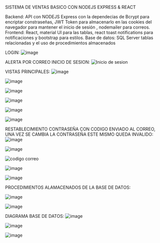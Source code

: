 SISTEMA DE VENTAS BASICO CON NODEJS EXPRESS & REACT

Backend: API con NODEJS Express con la dependecias de Bcrypt para encriptar constraseñas,  JWT Token para almacenarlo en las cookies del navegador para mantener el inicio de sesión , nodemailer para correos.
Frontend: React, material UI para las tablas, react toast notifications para notificaciones y bootstrap para estilos.
Base de datos: SQL Server tablas relacionadas y el uso de procedimientos almacenados

LOGIN:
![image](https://github.com/DaniSanchez0707/SISTEMA_POS_BASICO/assets/116401622/9a959474-ea96-40e0-a6f2-64d224f05da1)

ALERTA POR CORREO INICIO DE SESION:
![Inicio de sesion](https://github.com/DaniSanchez0707/SISTEMA_POS_BASICO/assets/116401622/0cdece84-3c01-4d8b-99d2-f2ce02f43570)

VISTAS PRINCIPALES:
![image](https://github.com/DaniSanchez0707/SISTEMA_POS_BASICO/assets/116401622/26a8e5df-a5f3-44ca-bbc0-695e71a64cc5)

![image](https://github.com/DaniSanchez0707/SISTEMA_POS_BASICO/assets/116401622/f4f166b1-8ed5-4db8-bb5a-25468619f457)

![image](https://github.com/DaniSanchez0707/SISTEMA_POS_BASICO/assets/116401622/5876f0b3-cc84-4fa2-8a62-51f822e41b71)

![image](https://github.com/DaniSanchez0707/SISTEMA_POS_BASICO/assets/116401622/6cf79e72-691f-4cb6-98c3-1bca2a5d3f3c)

![image](https://github.com/DaniSanchez0707/SISTEMA_POS_BASICO/assets/116401622/a4df3252-23cf-484f-8a19-98d8c162022f)

![image](https://github.com/DaniSanchez0707/SISTEMA_POS_BASICO/assets/116401622/c761a14d-438f-4657-92c2-836d9f1d186b)

RESTABLECIMIENTO CONTRASEÑA CON CODIGO ENVIADO AL CORREO, UNA VEZ SE CAMBIA LA CONTRASEÑA ESTE MISMO QUEDA INVALIDO:
![image](https://github.com/DaniSanchez0707/SISTEMA_POS_BASICO/assets/116401622/bc1e5c70-baea-4500-9ce3-3fe09ad0a93e)

![image](https://github.com/DaniSanchez0707/SISTEMA_POS_BASICO/assets/116401622/464177d5-a2da-412e-8e8d-1122eb29d728)

![codigo correo](https://github.com/DaniSanchez0707/SISTEMA_POS_BASICO/assets/116401622/ea8cc44b-5e73-436e-a0b3-64cc12f7b114)

![image](https://github.com/DaniSanchez0707/SISTEMA_POS_BASICO/assets/116401622/91cb1c2c-ab42-41db-b40c-69434c856916)

![image](https://github.com/DaniSanchez0707/SISTEMA_POS_BASICO/assets/116401622/785e0c8a-ca0c-4f7a-94d9-983ceb6dd2ef)


PROCEDIMIENTOS ALAMACENADOS DE LA BASE DE DATOS:

![image](https://github.com/DaniSanchez0707/SISTEMA_POS_BASICO/assets/116401622/32eb444b-e076-44c8-8229-d6db5c971347)

![image](https://github.com/DaniSanchez0707/SISTEMA_POS_BASICO/assets/116401622/5398efa0-e04b-4bba-96ba-a00f22a0d19b)

DIAGRAMA BASE DE DATOS:
![image](https://github.com/DaniSanchez0707/SISTEMA_POS_BASICO/assets/116401622/1f9bd465-d81b-4ccf-a53b-8960ded33270)

![image](https://github.com/DaniSanchez0707/SISTEMA_POS_BASICO/assets/116401622/747740dd-5504-4203-91df-e66feb920fb3)








![image](https://github.com/DaniSanchez0707/SISTEMA_POS_BASICO/assets/116401622/eb8dc4d5-1ce5-4b56-b581-3e15459a3411)

